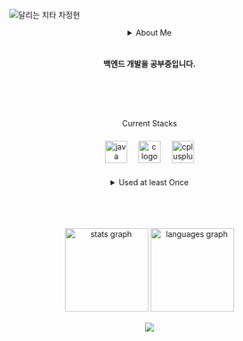 ![달리는 치타 차정현](https://capsule-render.vercel.app/api?type=waving&height=250&color=gradient&text=달리는%20치타%20차정현&fontAlignY=40)

<div align="center">
  <details> <!-- 내 정보 -->
    <summary>About Me</summary>
      <br>
      <dl>
        <li>한양대학교 ERICA캠퍼스 전자공학부 졸업</li>
        <li>한양대학교 대학원 전자공학과 양자정보융합전공(휴학)</li>
      </dl>
    </summary>
  </details>
</div>
<br>

<div align="center">
  <h4>백엔드 개발을 공부중입니다.</h4>
</div>
<br>

###

<br clear="both">

<p align="center">Current Stacks</p>

###

<div align="center">
  <img src="https://cdn.jsdelivr.net/gh/devicons/devicon/icons/java/java-original.svg" height="40" alt="java logo"  />
  <img width="12" />
  <img src="https://cdn.jsdelivr.net/gh/devicons/devicon/icons/c/c-original.svg" height="40" alt="c logo"  />
  <img width="12" />
  <img src="https://cdn.jsdelivr.net/gh/devicons/devicon/icons/cplusplus/cplusplus-original.svg" height="40" alt="cplusplus logo"  />
</div>

###

<div align="center">
  <details>
    <summary>Used at least Once</summary>
      <br>
      <div align="center">
        <img src="https://cdn.jsdelivr.net/gh/devicons/devicon/icons/javascript/javascript-original.svg" height="40" alt="javascript logo"  />
        <img width="12" />
        <img src="https://cdn.jsdelivr.net/gh/devicons/devicon/icons/matlab/matlab-original.svg" height="40" alt="matlab logo"  />
        <img width="12" />
        <img src="https://cdn.jsdelivr.net/gh/devicons/devicon/icons/jupyter/jupyter-original.svg" height="40" alt="jupyter logo"  />
        <img width="12" />
        <img src="https://cdn.jsdelivr.net/gh/devicons/devicon/icons/mysql/mysql-original.svg" height="40" alt="mysql logo"  />
        <img width="12" />
        <img src="https://cdn.jsdelivr.net/gh/devicons/devicon/icons/oracle/oracle-original.svg" height="40" alt="oracle logo"  />
        <img width="12" />
        <img src="https://cdn.jsdelivr.net/gh/devicons/devicon/icons/arduino/arduino-original.svg" height="40" alt="arduino logo"  />
        <img width="12" />
        <img src="https://cdn.jsdelivr.net/gh/devicons/devicon/icons/raspberrypi/raspberrypi-original.svg" height="40" alt="raspberrypi logo"  />
        <img width="12" />
        <img src="https://cdn.jsdelivr.net/gh/devicons/devicon/icons/cmake/cmake-original.svg" height="40" alt="cmake logo"  />
      </div>
    </summary>
  </details>
</div>

###

<br clear="both">

<div align="center">
<!--   <img src="https://img.shields.io/static/v1?message=Instagram&logo=instagram&label=&color=E4405F&logoColor=white&labelColor=&style=for-the-badge" height="35" alt="instagram logo"  />
  <img src="https://img.shields.io/static/v1?message=Discord&logo=discord&label=&color=7289DA&logoColor=white&labelColor=&style=for-the-badge" height="35" alt="discord logo"  />
  <img src="https://img.shields.io/static/v1?message=Gmail&logo=gmail&label=&color=D14836&logoColor=white&labelColor=&style=for-the-badge" height="35" alt="gmail logo"  />
  <img src="https://img.shields.io/static/v1?message=LinkedIn&logo=linkedin&label=&color=0077B5&logoColor=white&labelColor=&style=for-the-badge" height="35" alt="linkedin logo"  />
  <img src="https://img.shields.io/static/v1?message=Slack&logo=slack&label=&color=4A154B&logoColor=white&labelColor=&style=for-the-badge" height="35" alt="slack logo"  /> -->
</div>

<br clear="both">

<!--
<div align="center">
  <a href="https://github.com/anuraghazra/github-readme-stats">
    <img src="https://github-readme-stats.vercel.app/api/top-langs/?username=jhcha0822&layout=donut&show_icons=true&hide_border=true&count_private=true" width=38% />
  </a>    
  <a href="https://github.com/anuraghazra/github-readme-stats">
    <img src="https://github-readme-stats.vercel.app/api?username=jhcha0822&show_icons=true&hide_border=true&count_private=true" width=56% />
  </a>
  
  <a href="https://github.com/ashutosh00710/github-readme-activity-graph">
    <img src="https://github-readme-activity-graph.vercel.app/graph?username=jhcha0822&theme=react-dark&bg_color=20232a&hide_border=true&line=58A6FF&color=58A6FF" width=94%/>
  </a>
  
</div>
-->

<br clear="both">

<div align="center">
  <img src="https://github-readme-stats.vercel.app/api?username=jhcha0822&hide_title=true&hide_rank=true&show_icons=true&include_all_commits=true&count_private=true&disable_animations=false&theme=swift&locale=en&hide_border=true" height="150" alt="stats graph"  />
  <img src="https://github-readme-stats.vercel.app/api/top-langs?username=jhcha0822&locale=en&hide_title=false&layout=compact&card_width=320&langs_count=5&theme=swift&hide_border=true" height="150" alt="languages graph"  />
</div>

<br clear="both">

<div align="center">
    <a href="https://solved.ac/jhcha0822/">
      <img src="http://mazassumnida.wtf/api/v2/generate_badge?boj=jhcha0822"> 
    </a>
</div>
